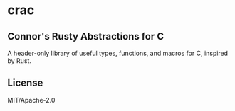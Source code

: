 # crac

## Connor's Rusty Abstractions for C

A header-only library of useful types, functions, and macros for C, inspired by Rust.

## License

MIT/Apache-2.0

